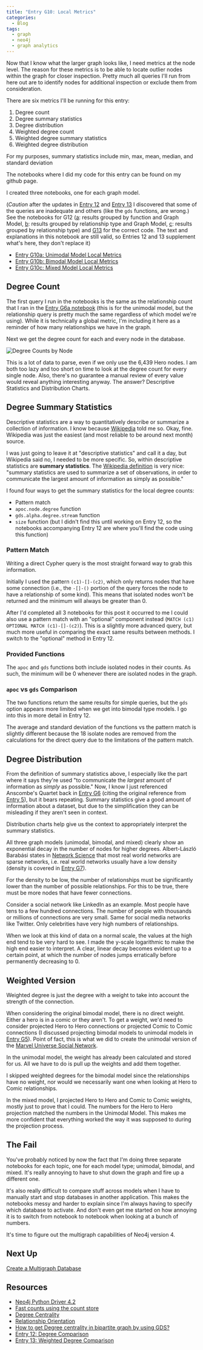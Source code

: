 ```yaml
---
title: "Entry G10: Local Metrics"
categories:
  - Blog 
tags:
  - graph
  - neo4j
  - graph analytics
---
```


Now that I know what the larger graph looks like, I need metrics at the node level. The reason for these metrics is to be able to locate outlier nodes within the graph for closer inspection. Pretty much all queries I'll run from here out are to identify nodes for additional inspection or exclude them from consideration.

There are six metrics I'll be running for this entry:

1. Degree count
2. Degree summary statistics
3. Degree distribution
4. Weighted degree count
5. Weighted degree summary statistics
6. Weighted degree distribution

For my purposes, summary statistics include min, max, mean, median, and standard deviation

The notebooks where I did my code for this entry can be found on my github page.

I created three notebooks, one for each graph model.

(*Caution* after the updates in [Entry 12](https://julielinx.github.io/blog/g12_degree_comparison/) and [Entry 13](https://julielinx.github.io/blog/g13_weighted_degree_comparison/) I discovered that some of the queries are inadequate and others (like the `gds` functions, are wrong.) See the notebooks for G12 ([a](https://github.com/julielinx/datascience_diaries/blob/master/graph/12a_nb_degree_comparison.ipynb): results grouped by function and Graph Model, [b](https://github.com/julielinx/datascience_diaries/blob/master/graph/12b_nb_degree_comparison.ipynb): results grouped by relationship type and Graph Model, [c](https://github.com/julielinx/datascience_diaries/blob/master/graph/12c_nb_degree_comparison.ipynb): results grouped by relationship type) and [G13](https://github.com/julielinx/datascience_diaries/blob/master/graph/13a_nb_weighted_degree_comparison.ipynb) for the correct code. The text and explanations in this notebook are still valid, so Entries 12 and 13 supplement what's here, they don't replace it)

- [Entry G10a: Unimodal Model Local Metrics](https://github.com/julielinx/datascience_diaries/blob/master/graph/10a_nb_uni_local_metrics.ipynb)
- [Entry G10b: Bimodal Model Local Metrics](https://github.com/julielinx/datascience_diaries/blob/master/graph/10b_nb_bi_local_metrics.ipynb)
- [Entry G10c: Mixed Model Local Metrics](https://github.com/julielinx/datascience_diaries/blob/master/graph/10c_nb_mix_local_metrics.ipynb)

## Degree Count

The first query I run in the notebooks is the same as the relationship count that I ran in the [Entry G6a notebook](https://github.com/julielinx/datascience_diaries/blob/master/graph/06_7_8a_nb_unimodal_global_metrics.ipynb) (this is for the unimodal model, but the relationship query is pretty much the same regardless of which model we're using). While it is technically a global metric, I'm including it here as a reminder of how many relationships we have in the graph.

Next we get the degree count for each and every node in the database.

![Degree Counts by Node](https://julielinx.github.io/assets/images/g10_degree_df.png)

This is a lot of data to parse, even if we only use the 6,439 Hero nodes. I am both too lazy and too short on time to look at the degree count for every single node. Also, there's no guarantee a manual review of every value would reveal anything interesting anyway. The answer? Descriptive Statistics and Distribution Charts.

## Degree Summary Statistics

Descriptive statistics are a way to quantitatively describe or summarize a collection of information. I know because [Wikipedia](https://en.wikipedia.org/wiki/Descriptive_statistics) told me so. Okay, fine. Wikipedia was just the easiest (and most reliable to be around next month) source.

I was just going to leave it at "descriptive statistics" and call it a day, but Wikipedia said no, I needed to be more specific. So, within descriptive statistics are **summary statistics**. The [Wikipedia definition](https://en.wikipedia.org/wiki/Summary_statistics) is very nice: "summary statistics are used to summarize a set of observations, in order to communicate the largest amount of information as simply as possible."

I found four ways to get the summary statistics for the local degree counts:

- Pattern match
- `apoc.node.degree` function
- `gds.alpha.degree.stream` function
- `size` function (but I didn't find this until working on Entry 12, so the notebooks accompanying Entry 12 are where you'll find the code using this function)

### Pattern Match

Writing a direct Cypher query is the most straight forward way to grab this information. 

Initially I used the pattern `(c1)-[]-(c2)`, which only returns nodes that have some connection (i.e., the `-[]-()` portion of the query forces the node to have a relationship of some kind). This means that isolated nodes won't be returned and the minimum will always be greater than 0.

After I'd completed all 3 notebooks for this post it occurred to me I could also use a pattern match with an "optional" component instead (`MATCH (c1) OPTIONAL MATCH (c1)-[]-(c2)`). This is a slightly more advanced query, but much more useful in comparing the exact same results between methods. I switch to the "optional" method in Entry 12.

### Provided Functions

The `apoc` and `gds` functions both include isolated nodes in their counts. As such, the minimum will be 0 whenever there are isolated nodes in the graph.

### `apoc` vs `gds` Comparison

The two functions return the same results for simple queries, but the `gds` option appears more limited when we get into bimodal type models. I go into this in more detail in Entry 12.

The average and standard deviation of the functions vs the pattern match is slightly different because the 18 isolate nodes are removed from the calculations for the direct query due to the limitations of the pattern match.

## Degree Distribution

From the definition of summary statistics above, I especially like the part where it says they're used "to communicate the *largest* amount of information as *simply* as possible." Now, I know I just referenced Anscombe's Quartet back in [Entry G6](https://julielinx.github.io/blog/g06_global_counts/) (citing the original reference from [Entry 5](https://julielinx.github.io/blog/05_EDA/)), but it bears repeating. Summary statistics give a good amount of information about a dataset, but due to the simplification they can be misleading if they aren't seen in context.

Distribution charts help give us the context to appropriately interpret the summary statistics.

All three graph models (unimodal, bimodal, and mixed) clearly show an exponential decay in the number of nodes for higher degrees. Albert-László Barabási states in [Network Science](http://networksciencebook.com/chapter/2#real-networks) that most real world networks are sparse networks, i.e. real world networks usually have a low density (density is covered in [Entry G7](https://julielinx.github.io/blog/g07_global_density_diameter/)).

For the density to be low, the number of relationships must be significantly lower than the number of possible relationships. For this to be true, there must be more nodes that have fewer connections.

Consider a social network like LinkedIn as an example. Most people have tens to a few hundred connections. The number of people with thousands or millions of connections are very small. Same for social media networks like Twitter. Only celebrities have very high numbers of relationships.

When we look at this kind of data on a normal scale, the values at the high end tend to be very hard to see. I made the y-scale logarithmic to make the high end easier to interpret. A clear, linear decay becomes evident up to a certain point, at which the number of nodes jumps erratically before permanently decreasing to 0.

## Weighted Version

Weighted degree is just the degree with a weight to take into account the strength of the connection.

When considering the original bimodal model, there is no direct weight. Either a hero is in a comic or they aren't. To get a weight, we'd need to consider projected Hero to Hero connections or projected Comic to Comic connections (I discussed projecting bimodal models to unimodal models in [Entry G5](https://julielinx.github.io/blog/g05_project_bimodal/)). Point of fact, this is what we did to create the unimodal version of the [Marvel Universe Social Network](https://www.kaggle.com/csanhueza/the-marvel-universe-social-network).

In the unimodal model, the weight has already been calculated and stored for us. All we have to do is pull up the weights and add them together.

I skipped weighted degrees for the bimodal model since the relationships have no weight, nor would we necessarily want one when looking at Hero to Comic relationships.

In the mixed model, I projected Hero to Hero and Comic to Comic weights, mostly just to prove that I could. The numbers for the Hero to Hero projection matched the numbers in the Unimodal Model. This makes me more confident that everything worked the way it was supposed to during the projection process.

## The Fail

You've probably noticed by now the fact that I'm doing three separate notebooks for each topic, one for each model type; unimodal, bimodal, and mixed. It's really annoying to have to shut down the graph and fire up a different one.

It's also really difficult to compare stuff across models when I have to manually start and stop databases in another application. This makes the notebooks messy and harder to explain since I'm always having to specify which database to activate. And don't even get me started on how annoying it is to switch from notebook to notebook when looking at a bunch of numbers.

It's time to figure out the multigraph capabilities of Neo4j version 4.

## Next Up

[Create a Multigraph Database](https://julielinx.github.io/blog/g011_create_multigraphdb_desktop/)

## Resources

- [Neo4j Python Driver 4.2](https://neo4j.com/docs/api/python-driver/current/)
- [Fast counts using the count store](https://neo4j.com/developer/kb/fast-counts-using-the-count-store/)
- [Degree Centrality](https://neo4j.com/docs/graph-data-science/current/algorithms/degree-centrality/)
- [Relationship Orientation](https://neo4j.com/docs/graph-data-science/current/management-ops/cypher-projection/#cypher-projection-relationship-orientation)
- [How to get Degree centrality in bipartite graph by using GDS?](https://community.neo4j.com/t/how-to-get-degree-centrality-in-bipartite-graph-by-using-gds/30278)
- [Entry 12: Degree Comparison](https://julielinx.github.io/blog/g12_degree_comparison/)
- [Entry 13: Weighted Degree Comparison](https://julielinx.github.io/blog/g13_weighted_degree_comparison/)